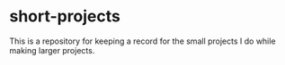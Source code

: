# short-projects
This is a repository for keeping a record for the small projects I do while making larger projects.
